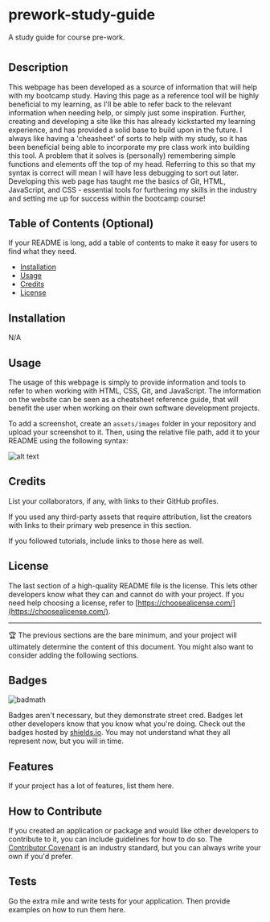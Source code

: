 # prework-study-guide
A study guide for course pre-work.

# <prework-study-guide>

## Description

This webpage has been developed as a source of information that will help with my bootcamp study. Having this page as a reference tool will be highly beneficial to my learning, as I'll be able to refer back to the relevant information when needing help, or simply just some inspiration. Further, creating and developing a site like this has already kickstarted my learning experience, and has provided a solid base to build upon in the future.
I always like having a 'cheasheet' of sorts to help with my study, so it has been beneficial being able to incorporate my pre class work into building this tool. A problem that it solves is (personally) remembering simple functions and elements off the top of my head. Referring to this so that my syntax is correct will mean I will have less debugging to sort out later. 
Developing this web page has taught me the basics of Git, HTML, JavaScript, and CSS - essential tools for furthering my skills in the industry and setting me up for success within the bootcamp course!

## Table of Contents (Optional)

If your README is long, add a table of contents to make it easy for users to find what they need.

- [Installation](#installation)
- [Usage](#usage)
- [Credits](#credits)
- [License](#license)

## Installation

N/A

## Usage

The usage of this webpage is simply to provide information and tools to refer to when working with HTML, CSS, Git, and JavaScript. The information on the website can be seen as a cheatsheet reference guide, that will benefit the user when working on their own software development projects. 

To add a screenshot, create an `assets/images` folder in your repository and upload your screenshot to it. Then, using the relative file path, add it to your README using the following syntax:

![alt text](Images/screenshot.png)

## Credits

List your collaborators, if any, with links to their GitHub profiles.

If you used any third-party assets that require attribution, list the creators with links to their primary web presence in this section.

If you followed tutorials, include links to those here as well.

## License

The last section of a high-quality README file is the license. This lets other developers know what they can and cannot do with your project. If you need help choosing a license, refer to [https://choosealicense.com/](https://choosealicense.com/).

---

🏆 The previous sections are the bare minimum, and your project will ultimately determine the content of this document. You might also want to consider adding the following sections.

## Badges

![badmath](https://img.shields.io/github/languages/top/nielsenjared/badmath)

Badges aren't necessary, but they demonstrate street cred. Badges let other developers know that you know what you're doing. Check out the badges hosted by [shields.io](https://shields.io/). You may not understand what they all represent now, but you will in time.

## Features

If your project has a lot of features, list them here.

## How to Contribute

If you created an application or package and would like other developers to contribute to it, you can include guidelines for how to do so. The [Contributor Covenant](https://www.contributor-covenant.org/) is an industry standard, but you can always write your own if you'd prefer.

## Tests

Go the extra mile and write tests for your application. Then provide examples on how to run them here.